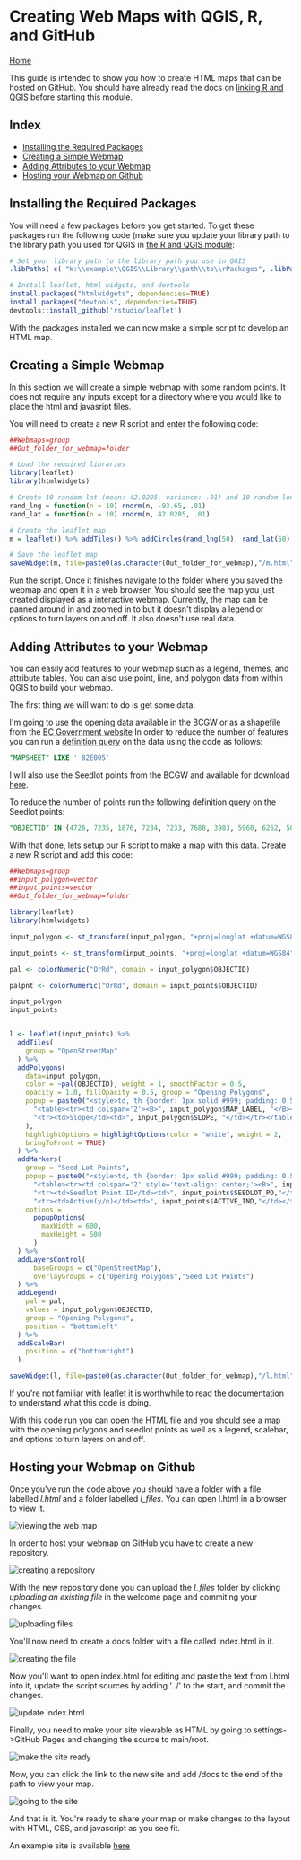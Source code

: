 # Creating Web Maps with QGIS, R, and GitHub

[Home](../README.md)

This guide is intended to show you how to create HTML maps that can be hosted on GitHub. 
You should have already read the docs on [linking R and QGIS](https://github.com/bcgov/gis-pantry/blob/master/docs/getting-started-with-QGIS/doc/R-and-QGIS.md) before starting this module.

## Index

* [Installing the Required Packages](#installing-the-required-packages)
* [Creating a Simple Webmap](#creating-a-simple-webmap)
* [Adding Attributes to your Webmap](#adding-attributes-to-your-webmap)
* [Hosting your Webmap on Github](#r-in-qgis-code)

## Installing the Required Packages

You will need a few packages before you get started. To get these packages run the following code (make sure you update your library path to the library path you used for QGIS in [the R and QGIS module](https://github.com/bcgov/gis-pantry/blob/master/docs/getting-started-with-QGIS/doc/R-and-QGIS.md):

```r
# Set your library path to the library path you use in QGIS
.libPaths( c( "W:\\example\\QGIS\\Library\\path\\to\\rPackages", .libPaths() ) )

# Install leaflet, html widgets, and devtools
install.packages("htmlwidgets", dependencies=TRUE)
install.packages("devtools", dependencies=TRUE)
devtools::install_github('rstudio/leaflet')
```

With the packages installed we can now make a simple script to develop an HTML map.

## Creating a Simple Webmap

In this section we will create a simple webmap with some random points. 
It does not require any inputs except for a directory where you would like to place the html and javasript files.

You will need to create a new R script and enter the following code:

```r
##Webmaps=group
##Out_folder_for_webmap=folder

# Load the required libraries
library(leaflet)
library(htmlwidgets)

# Create 10 random lat (mean: 42.0285, variance: .01) and 10 random long (mean: -93.65, variance: .01) coordinates
rand_lng = function(n = 10) rnorm(n, -93.65, .01)
rand_lat = function(n = 10) rnorm(n, 42.0285, .01)

# Create the leaflet map
m = leaflet() %>% addTiles() %>% addCircles(rand_lng(50), rand_lat(50), radius = runif(50, 10, 200))

# Save the leaflet map
saveWidget(m, file=paste0(as.character(Out_folder_for_webmap),"/m.html"), selfcontained=FALSE )
```

Run the script.
Once it finishes navigate to the folder where you saved the webmap and open it in a web browser. 
You should see the map you just created displayed as a interactive webmap.
Currently, the map can be panned around in and zoomed in to but it doesn't display a legend or options to turn layers on and off.
It also doesn't use real data.

## Adding Attributes to your Webmap

You can easily add features to your webmap such as a legend, themes, and attribute tables.
You can also use point, line, and polygon data from within QGIS to build your webmap.

The first thing we will want to do is get some data. 

I'm going to use the opening data available in the BCGW or as a shapefile from the [BC Government website](https://catalogue.data.gov.bc.ca/dataset/results-openings-svw)
In order to reduce the number of features you can run a [definition query](https://github.com/bcgov/gis-pantry/blob/master/docs/getting-started-with-QGIS/doc/expressions.md) on the data using the code as follows:

```sql
"MAPSHEET" LIKE ' 82E005'
```

I will also use the Seedlot points from the BCGW and available for download [here](https://catalogue.data.gov.bc.ca/dataset/seedlot).

To reduce the number of points run the following definition query on the Seedlot points:

```sql
"OBJECTID" IN (4726, 7235, 1876, 7234, 7233, 7688, 3983, 5960, 6262, 5022, 1131, 6197)
```

With that done, lets setup our R script to make a map with this data. Create a new R script and add this code:

```r
##Webmaps=group
##input_polygon=vector
##input_points=vector
##Out_folder_for_webmap=folder

library(leaflet)
library(htmlwidgets)

input_polygon <- st_transform(input_polygon, "+proj=longlat +datum=WGS84")

input_points <- st_transform(input_points, "+proj=longlat +datum=WGS84")

pal <- colorNumeric("OrRd", domain = input_polygon$OBJECTID)

palpnt <- colorNumeric("OrRd", domain = input_points$OBJECTID)

input_polygon
input_points


l <- leaflet(input_points) %>%
  addTiles(
    group = "OpenStreetMap"
  ) %>%
  addPolygons(
    data=input_polygon,
    color = ~pal(OBJECTID), weight = 1, smoothFactor = 0.5,
    opacity = 1.0, fillOpacity = 0.5, group = "Opening Polygons",
    popup = paste0("<style>td, th {border: 1px solid #999; padding: 0.5rem;}</style><div class='leaflet-popup-scrolled' style='max-width:600px;max-height:200px'>",
      "<table><tr><td colspan='2'><B>", input_polygon$MAP_LABEL, "</B></td></tr>",
      "<tr><td>Slope</td><td>", input_polygon$SLOPE, "</td></tr></table>" 
    ),
    highlightOptions = highlightOptions(color = "white", weight = 2,
    bringToFront = TRUE)
  ) %>%
  addMarkers(
    group = "Seed Lot Points",
    popup = paste0("<style>td, th {border: 1px solid #999; padding: 0.5rem;}</style><div class='leaflet-popup-scrolled' style='max-width:600px;max-height:200px'>",
      "<table><tr><td colspan='2' style='text-align: center;'><B>", input_points$SEEDLOT_NU,"</td></tr>",
      "<tr><td>Seedlot Point ID</td><td>", input_points$SEEDLOT_PO,"</td></tr>",
      "<tr><td>Active(y/n)</td><td>", input_points$ACTIVE_IND,"</td></tr></table></div>"),
    options =
      popupOptions(
        maxWidth = 600,
        maxHeight = 500
      )
  ) %>% 
  addLayersControl(
      baseGroups = c("OpenStreetMap"),
      overlayGroups = c("Opening Polygons","Seed Lot Points")
  ) %>%
  addLegend(
    pal = pal,
    values = input_polygon$OBJECTID,
    group = "Opening Polygons",
    position = "bottomleft"
  ) %>%
  addScaleBar(
    position = c("bottomright")
  )

saveWidget(l, file=paste0(as.character(Out_folder_for_webmap),"/l.html"), selfcontained=FALSE )
```

If you're not familiar with leaflet it is worthwhile to read the [documentation](https://cran.r-project.org/web/packages/leaflet/leaflet.pdf) to understand what this code is doing.

With this code run you can open the HTML file and you should see a map with the opening polygons and seedlot points as well as a legend, scalebar, and options to turn layers on and off.

## Hosting your Webmap on Github

Once you've run the code above you should have a folder with a file labelled *l.html* and a folder labelled *l_files*.
You can open l.html in a browser to view it.

![viewing the web map](../images/webMap1.gif "viewing the web map")

In order to host your webmap on GitHub you have to create a new repository.

![creating a repository](../images/webMap2.gif "creating a repository")

With the new repository done you can upload the *l_files* folder by clicking *uploading an existing file* in the welcome page and commiting your changes.

![uploading files](../images/webMap3.gif "uploading files")

You'll now need to create a docs folder with a file called index.html in it.

![creating the file](../images/webMap4.gif "creating the file")

Now you'll want to open index.html for editing and paste the text from l.html into it, update the script sources by adding '../' to the start, and commit the changes.

![update index.html](../images/webMap5.gif "update index.html")

Finally, you need to make your site viewable as HTML by going to settings->GitHub Pages and changing the source to main/root.

![make the site ready](../images/webMap6.gif "make the site ready")

Now, you can click the link to the new site and add /docs to the end of the path to view your map.

![going to the site](../images/webMap7.gif "going to the site")

And that is it. You're ready to share your map or make changes to the layout with HTML, CSS, and javascript as you see fit.

An example site is available [here](https://jdavid05.github.io/testMapping/docs/)
